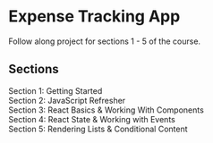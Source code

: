 # Expense Tracking App

Follow along project for sections 1 - 5 of the course.

## Sections

Section 1: Getting Started  
Section 2: JavaScript Refresher  
Section 3: React Basics & Working With Components  
Section 4: React State & Working with Events  
Section 5: Rendering Lists & Conditional Content
